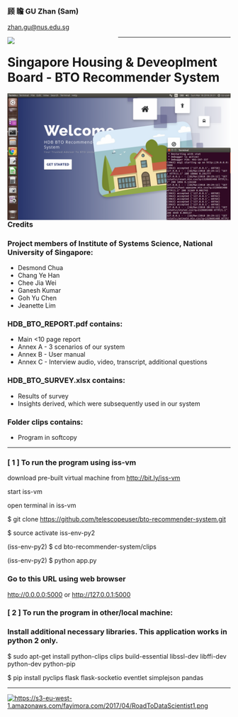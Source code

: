 ﻿### 顾 瞻 GU Zhan (Sam)

zhan.gu@nus.edu.sg

<img src="https://media.licdn.com/mpr/mpr/shrinknp_200_200/p/5/005/082/25a/083eb2e.jpg"
     style="float: left; margin-right: 100px;" width="150" />

---

# Singapore Housing & Deveoplment Board - BTO Recommender System

<img src="clips/static/hdb-bto.png"
     style="float: left; margin-right: 0px;" />

### Credits
### Project members of Institute of Systems Science, National University of Singapore:
* Desmond Chua
* Chang Ye Han
* Chee Jia Wei
* Ganesh Kumar
* Goh Yu Chen
* Jeanette Lim


### HDB_BTO_REPORT.pdf contains:
* Main <10 page report
* Annex A - 3 scenarios of our system
* Annex B - User manual
* Annex C - Interview audio, video, transcript, additional questions

### HDB_BTO_SURVEY.xlsx contains:
* Results of survey
* Insights derived, which were subsequently used in our system

### Folder clips contains:
* Program in softcopy

---

### [ 1 ] To run the program using iss-vm

download pre-built virtual machine from http://bit.ly/iss-vm

start iss-vm

open terminal in iss-vm

$ git clone https://github.com/telescopeuser/bto-recommender-system.git

$ source activate iss-env-py2

(iss-env-py2) $ cd bto-recommender-system/clips

(iss-env-py2) $ python app.py

### Go to this URL using web browser
http://0.0.0.0:5000 or http://127.0.0.1:5000

### [ 2 ] To run the program in other/local machine:
### Install additional necessary libraries. This application works in python 2 only.

$ sudo apt-get install python-clips clips build-essential libssl-dev libffi-dev python-dev python-pip

$ pip install pyclips flask flask-socketio eventlet simplejson pandas

---

<img src="https://s3-eu-west-1.amazonaws.com/fayimora.com/2017/04/RoadToDataScientist1.png"
     style="float: left; margin-right: 0px;" />

https://s3-eu-west-1.amazonaws.com/fayimora.com/2017/04/RoadToDataScientist1.png

